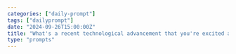 ```yaml
---
categories: ["daily-prompt"]
tags: ["dailyprompt"]
date: "2024-09-26T15:00:00Z"
title: "What's a recent technological advancement that you're excited about, and how do you think it will impact the world?"
type: "prompts"
---
```

